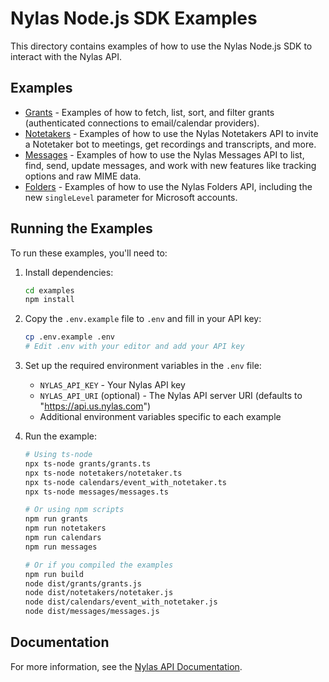 # Nylas Node.js SDK Examples

This directory contains examples of how to use the Nylas Node.js SDK to interact with the Nylas API.

## Examples

- [Grants](./grants/README.md) - Examples of how to fetch, list, sort, and filter grants (authenticated connections to email/calendar providers).
- [Notetakers](./notetakers/README.md) - Examples of how to use the Nylas Notetakers API to invite a Notetaker bot to meetings, get recordings and transcripts, and more.
- [Messages](./messages/README.md) - Examples of how to use the Nylas Messages API to list, find, send, update messages, and work with new features like tracking options and raw MIME data.
- [Folders](./folders/README.md) - Examples of how to use the Nylas Folders API, including the new `singleLevel` parameter for Microsoft accounts.

## Running the Examples

To run these examples, you'll need to:

1. Install dependencies:
   ```bash
   cd examples
   npm install
   ```

2. Copy the `.env.example` file to `.env` and fill in your API key:
   ```bash
   cp .env.example .env
   # Edit .env with your editor and add your API key
   ```

3. Set up the required environment variables in the `.env` file:
   - `NYLAS_API_KEY` - Your Nylas API key
   - `NYLAS_API_URI` (optional) - The Nylas API server URI (defaults to "https://api.us.nylas.com")
   - Additional environment variables specific to each example

4. Run the example:
   ```bash
   # Using ts-node
   npx ts-node grants/grants.ts
   npx ts-node notetakers/notetaker.ts
   npx ts-node calendars/event_with_notetaker.ts
   npx ts-node messages/messages.ts
   
   # Or using npm scripts
   npm run grants
   npm run notetakers
   npm run calendars
   npm run messages
   
   # Or if you compiled the examples
   npm run build
   node dist/grants/grants.js
   node dist/notetakers/notetaker.js
   node dist/calendars/event_with_notetaker.js
   node dist/messages/messages.js
   ```

## Documentation

For more information, see the [Nylas API Documentation](https://developer.nylas.com/). 